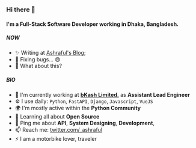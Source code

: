 ### Hi there 👋

#### I'm a Full-Stack Software Developer working in Dhaka, Bangladesh.

##### NOW

- ✨ Writing at [Ashraful's Blog](https://ashraful.dev);
- 🐛 Fixing bugs... 😄 
- 🍑 What about this?

##### BIO

- 🏢 I'm currently working at **[bKash Limited.](https://www.bkash.com)** as **Assistant Lead Engineer**
- ⚙️ I use daily: `Python`, `FastAPI`,  `Django`, `Javascript`, `VueJS` 
- 🌍 I'm mostly active within the **Python Community**
- 🌱 Learning all about **Open Source**
- 💬 Ping me about **API**, **System Designing**, **Development**,
- 📫 Reach me: [twitter.com/_ashraful](https://twitter.com/_ashraful)
- ⚡️ I am a motorbike lover, traveler

